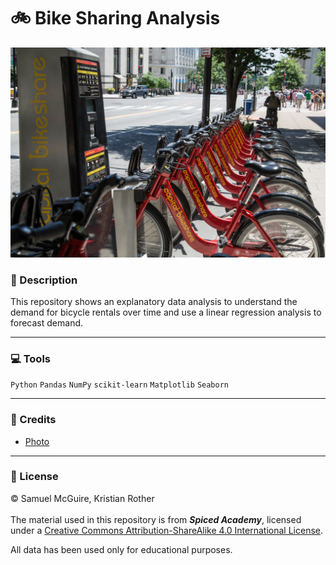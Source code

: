 # :bike: Bike Sharing Analysis
![](./images/bike.jpeg)


### :green_book: Description
This repository shows an explanatory data analysis to understand the demand for bicycle rentals over time and use a linear regression analysis to forecast demand.


---
### :computer: Tools
`Python` `Pandas` `NumPy` `scikit-learn` `Matplotlib` `Seaborn`


---
### :page_with_curl: Credits
- [Photo](https://technical.ly/software-development/coord-combines-bikeshare-and-transit-data-in-mapping-tool/)


---
### :closed_lock_with_key: License
:copyright: Samuel McGuire, Kristian Rother\
\
The material used in this repository is from _**Spiced Academy**_, licensed under a [Creative Commons Attribution-ShareAlike 4.0 International License](https://creativecommons.org/licenses/by-sa/4.0/).

All data has been used only for educational purposes.
